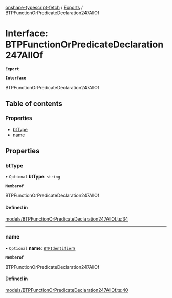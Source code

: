 [onshape-typescript-fetch](../README.md) / [Exports](../modules.md) / BTPFunctionOrPredicateDeclaration247AllOf

# Interface: BTPFunctionOrPredicateDeclaration247AllOf

**`Export`**

**`Interface`**

BTPFunctionOrPredicateDeclaration247AllOf

## Table of contents

### Properties

- [btType](BTPFunctionOrPredicateDeclaration247AllOf.md#bttype)
- [name](BTPFunctionOrPredicateDeclaration247AllOf.md#name)

## Properties

### btType

• `Optional` **btType**: `string`

**`Memberof`**

BTPFunctionOrPredicateDeclaration247AllOf

#### Defined in

[models/BTPFunctionOrPredicateDeclaration247AllOf.ts:34](https://github.com/toebes/onshape-typescript-fetch/blob/3e11ae1/models/BTPFunctionOrPredicateDeclaration247AllOf.ts#L34)

___

### name

• `Optional` **name**: [`BTPIdentifier8`](BTPIdentifier8.md)

**`Memberof`**

BTPFunctionOrPredicateDeclaration247AllOf

#### Defined in

[models/BTPFunctionOrPredicateDeclaration247AllOf.ts:40](https://github.com/toebes/onshape-typescript-fetch/blob/3e11ae1/models/BTPFunctionOrPredicateDeclaration247AllOf.ts#L40)
